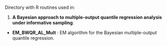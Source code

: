 Directory with R routines used in:

1. **A Bayesian approach to multiple-output quantile regression analysis under informative sampling**.

- **EM_BWQR_AL_Mult** : EM algorithm for the Bayesian multiple-output quantile regression. 
